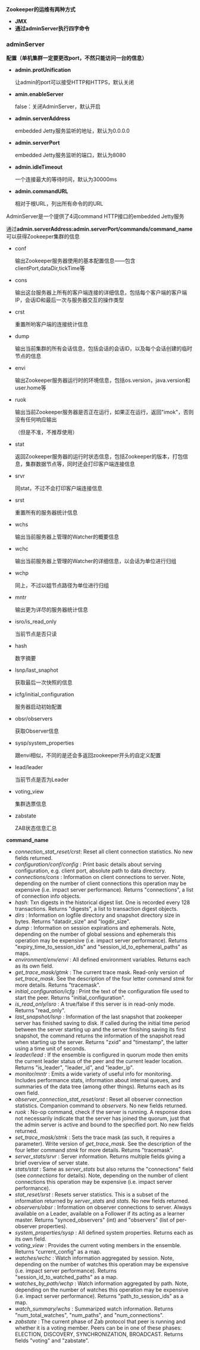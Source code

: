 **Zookeeper的运维有两种方式**

* **JMX**
* **通过adminServer执行四字命令**

### adminServer

**配置（单机集群一定要更改port，不然只能访问一台的信息）**

* **admin.protUnification**

  让admin的port可以接受HTTP和HTTPS，默认关闭

* **amin.enableServer**

  false：关闭AdminServer，默认开启

* **admin.serverAddress**

  embedded Jetty服务监听的地址，默认为0.0.0.0

* **admin.serverPort**

  embedded Jetty服务监听的端口，默认为8080

* **admin.idleTimeout**

  一个连接最大的等待时间，默认为30000ms

* **admin.commandURL**

  相对于根URL，列出所有命令的的URL



AdminServer是一个提供了4词command HTTP接口的embedded Jetty服务

通过**admin.serverAddress:admin.serverPort/commands/command_name** 可以获得Zookeeper集群的信息



* conf

  输出Zookeeper服务器使用的基本配置信息——包含clientPort,dataDir,tickTime等

* cons

  输出这台服务器上所有的客户端连接的详细信息，包括每个客户端的客户端IP，会话ID和最后一次与服务器交互的操作类型

* crst

  重置所哟客户端的连接统计信息

* dump

  输出当前集群的所有会话信息，包括会话的会话ID，以及每个会话创建的临时节点的信息

* envi

  输出Zookeeper服务器运行时的环境信息，包括os.version，java.version和user.home等

* ruok

  输出当前Zookeeper服务器是否正在运行，如果正在运行，返回"imok"，否则没有任何响应输出

  （但是不准，不推荐使用）

* stat

  返回Zookeeper服务器的运行时状态信息，包括Zookeeper的版本，打包信息，集群数据节点等，同时还会打印客户端连接信息

* srvr

  同stat，不过不会打印客户端连接信息

* srst

  重置所有的服务器统计信息

* wchs

  输出当前服务器上管理的Watcher的概要信息

* wchc

  输出当前服务器上管理的Watcher的详细信息，以会话为单位进行归组

* wchp

  同上，不过以姐节点路径为单位进行归组

* mntr

  输出更为详尽的服务器统计信息
  
* isro/is_read_only

  当前节点是否只读

* hash

  数字摘要

* lsnp/last_snaphot

  获取最后一次快照的信息

* icfg/initial_configuration

  服务器启动初始配置

* obsr/observers

  获取Observer信息

* sysp/system_properties

  跟envi相似，不同的是还会多返回zookeeper开头的自定义配置

* lead/leader

  当前节点是否为Leader

* voting_view

  集群选票信息

* zabstate

  ZAB状态信息汇总



**command_name**

* *connection_stat_reset/crst*: Reset all client connection statistics. No new fields returned.
* *configuration/conf/config* : Print basic details about serving configuration, e.g. client port, absolute path to data directory.
* *connections/cons* : Information on client connections to server. Note, depending on the number of client connections this operation may be expensive (i.e. impact server performance). Returns "connections", a list of connection info objects.
* *hash*: Txn digests in the historical digest list. One is recorded every 128 transactions. Returns "digests", a list to transaction digest objects.
* *dirs* : Information on logfile directory and snapshot directory size in bytes. Returns "datadir_size" and "logdir_size".
* *dump* : Information on session expirations and ephemerals. Note, depending on the number of global sessions and ephemerals this operation may be expensive (i.e. impact server performance). Returns "expiry_time_to_session_ids" and "session_id_to_ephemeral_paths" as maps.
* *environment/env/envi* : All defined environment variables. Returns each as its own field.
* *get_trace_mask/gtmk* : The current trace mask. Read-only version of *set_trace_mask*. See the description of the four letter command *stmk* for more details. Returns "tracemask".
* *initial_configuration/icfg* : Print the text of the configuration file used to start the peer. Returns "initial_configuration".
* *is_read_only/isro* : A true/false if this server is in read-only mode. Returns "read_only".
* *last_snapshot/lsnp* : Information of the last snapshot that zookeeper server has finished saving to disk. If called during the initial time period between the server starting up and the server finishing saving its first snapshot, the command returns the information of the snapshot read when starting up the server. Returns "zxid" and "timestamp", the latter using a time unit of seconds.
* *leader/lead* : If the ensemble is configured in quorum mode then emits the current leader status of the peer and the current leader location. Returns "is_leader", "leader_id", and "leader_ip".
* *monitor/mntr* : Emits a wide variety of useful info for monitoring. Includes performance stats, information about internal queues, and summaries of the data tree (among other things). Returns each as its own field.
* *observer_connection_stat_reset/orst* : Reset all observer connection statistics. Companion command to *observers*. No new fields returned.
* *ruok* : No-op command, check if the server is running. A response does not necessarily indicate that the server has joined the quorum, just that the admin server is active and bound to the specified port. No new fields returned.
* *set_trace_mask/stmk* : Sets the trace mask (as such, it requires a parameter). Write version of *get_trace_mask*. See the description of the four letter command *stmk* for more details. Returns "tracemask".
* *server_stats/srvr* : Server information. Returns multiple fields giving a brief overview of server state.
* *stats/stat* : Same as *server_stats* but also returns the "connections" field (see *connections* for details). Note, depending on the number of client connections this operation may be expensive (i.e. impact server performance).
* *stat_reset/srst* : Resets server statistics. This is a subset of the information returned by *server_stats* and *stats*. No new fields returned.
* *observers/obsr* : Information on observer connections to server. Always available on a Leader, available on a Follower if its acting as a learner master. Returns "synced_observers" (int) and "observers" (list of per-observer properties).
* *system_properties/sysp* : All defined system properties. Returns each as its own field.
* *voting_view* : Provides the current voting members in the ensemble. Returns "current_config" as a map.
* *watches/wchc* : Watch information aggregated by session. Note, depending on the number of watches this operation may be expensive (i.e. impact server performance). Returns "session_id_to_watched_paths" as a map.
* *watches_by_path/wchp* : Watch information aggregated by path. Note, depending on the number of watches this operation may be expensive (i.e. impact server performance). Returns "path_to_session_ids" as a map.
* *watch_summary/wchs* : Summarized watch information. Returns "num_total_watches", "num_paths", and "num_connections".
* *zabstate* : The current phase of Zab protocol that peer is running and whether it is a voting member. Peers can be in one of these phases: ELECTION, DISCOVERY, SYNCHRONIZATION, BROADCAST. Returns fields "voting" and "zabstate".